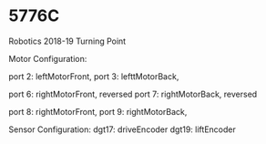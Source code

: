 # 5776C
Robotics 2018-19 Turning Point 

Motor Configuration:

port 2: leftMotorFront, 
port 3: lefttMotorBack,

port 6: rightMotorFront,  reversed
port 7: rightMotorBack,   reversed

port 8: rightMotorFront, 
port 9: rightMotorBack, 

Sensor Configuration:
dgt17: driveEncoder
dgt19: liftEncoder


